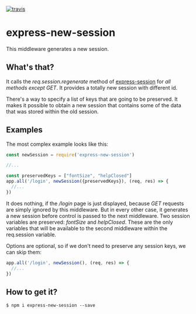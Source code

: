 [![travis](https://travis-ci.org/lukaszmakuch/express-new-session.svg)](https://travis-ci.org/lukaszmakuch/express-new-session)

# express-new-session
This middleware generates a new session.

## What's that?
It calls the _req.session.regenerate_ method of [express-session](https://github.com/expressjs/session) for _all methods except GET_. It provides a totally new session with different id.

There's a way to specify a list of keys that are going to be preserved. It makes it possible to obtain a new session that contains some of the data that was stored within the old session.

## Examples
The most complex example looks like this:
```js
const newSession = require('express-new-session')

//...

const preservedKeys = ["fontSize", "helpClosed"]
app.all('/login', newSession({preservedKeys}), (req, res) => {
  //...
})
```

It does nothing, if the _/login_ page is just displayed, because _GET_ requests are simply ignored by this middleware. But in every other case, it generates a new session before control is passed to the next middleware. Two session variables are preserved: _fontSize_ and _helpClosed_. These are the only variables that will be available to the second middleware within the req.session variable.

Options are optional, so if we don't need to preserve any session keys, we can skip them:
```js
app.all('/login', newSession(), (req, res) => {
  //...
})
```

## How to get it?
```
$ npm i express-new-session --save
```
